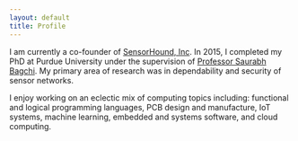 ```yaml
---
layout: default
title: Profile
---
```


I am currently a co-founder of [SensorHound, Inc](http://sensorhound.com). In 2015, I
completed my PhD at Purdue University under the supervision of
[Professor Saurabh Bagchi](https://engineering.purdue.edu/dcsl/).
My primary area of research was in dependability and security of sensor networks.

I enjoy working on an eclectic mix of computing topics including: functional and
logical programming languages, PCB design and manufacture, IoT systems, machine
learning, embedded and systems software, and cloud computing.

